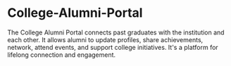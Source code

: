 # College-Alumni-Portal
The College Alumni Portal connects past graduates with the institution and each other. It allows alumni to update profiles, share achievements, network, attend events, and support college initiatives. It's a platform for lifelong connection and engagement.
